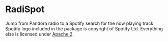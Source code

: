 # RadiSpot

Jump from Pandora radio to a Spotify search for the now playing track. Spotify logo included in the package is copyright of Spotify Ltd. Everything else is licensed under [Apache 2](https://www.apache.org/licenses/LICENSE-2.0.html).
